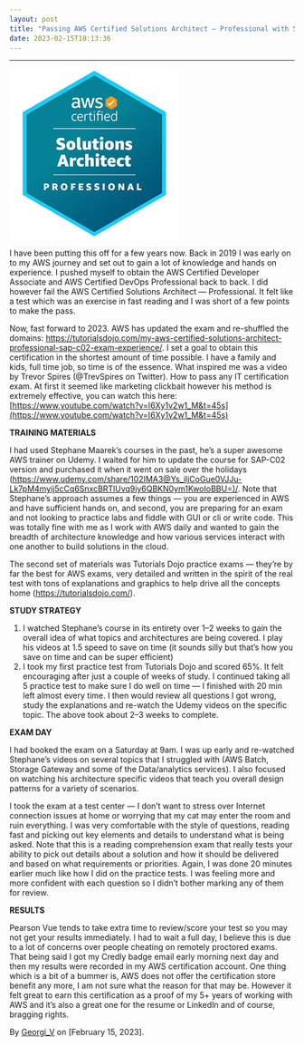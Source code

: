 ```yaml
---
layout: post
title: "Passing AWS Certified Solutions Architect — Professional with 5 weeks of prep"
date: 2023-02-15T18:13:36
---
```


* * *

![](/assets/images/passing-aws-certified-solutions-architect-professional-with-5-weeks-of-prep-0.png)

I have been putting this off for a few years now. Back in 2019 I was early on to my AWS journey and set out to gain a lot of knowledge and hands on experience. I pushed myself to obtain the AWS Certified Developer Associate and AWS Certified DevOps Professional back to back. I did however fail the AWS Certified Solutions Architect — Professional. It felt like a test which was an exercise in fast reading and I was short of a few points to make the pass.

Now, fast forward to 2023. AWS has updated the exam and re-shuffled the domains: <https://tutorialsdojo.com/my-aws-certified-solutions-architect-professional-sap-c02-exam-experience/>. I set a goal to obtain this certification in the shortest amount of time possible. I have a family and kids, full time job, so time is of the essence. What inspired me was a video by Trevor Spires (@TrevSpires on Twitter). How to pass any IT certification exam. At first it seemed like marketing clickbait however his method is extremely effective, you can watch this here: [https://www.youtube.com/watch?v=I6Xy1v2w1_M&t=45s](https://www.youtube.com/watch?v=I6Xy1v2w1_M&t=45s)

**TRAINING MATERIALS**

I had used Stephane Maarek’s courses in the past, he’s a super awesome AWS trainer on Udemy. I waited for him to update the course for SAP-C02 version and purchased it when it went on sale over the holidays ([https://www.udemy.com/share/102IMA3@Ys_iljCoGue0VJJu-Lk7pM4myij5cCq6SnxcBRTlUvq9iy6QBKN0ym1KwoIoBBU=)/](https://www.udemy.com/share/102IMA3@Ys_iljCoGue0VJJu-Lk7pM4myij5cCq6SnxcBRTlUvq9iy6QBKN0ym1KwoIoBBU=/). Note that Stephane’s approach assumes a few things — you are experienced in AWS and have sufficient hands on, and second, you are preparing for an exam and not looking to practice labs and fiddle with GUI or cli or write code. This was totally fine with me as I work with AWS daily and wanted to gain the breadth of architecture knowledge and how various services interact with one another to build solutions in the cloud.

The second set of materials was Tutorials Dojo practice exams — they’re by far the best for AWS exams, very detailed and written in the spirit of the real test with tons of explanations and graphics to help drive all the concepts home (<https://tutorialsdojo.com/>).

**STUDY STRATEGY**

  1. I watched Stephane’s course in its entirety over 1–2 weeks to gain the overall idea of what topics and architectures are being covered. I play his videos at 1.5 speed to save on time (it sounds silly but that’s how you save on time and can be super efficient)
  2. I took my first practice test from Tutorials Dojo and scored 65%. It felt encouraging after just a couple of weeks of study. I continued taking all 5 practice test to make sure I do well on time — I finished with 20 min left almost every time. I then would review all questions I got wrong, study the explanations and re-watch the Udemy videos on the specific topic. The above took about 2–3 weeks to complete.



**EXAM DAY**

I had booked the exam on a Saturday at 9am. I was up early and re-watched Stephane’s videos on several topics that I struggled with (AWS Batch, Storage Gateway and some of the Data/analytics services). I also focused on watching his architecture specific videos that teach you overall design patterns for a variety of scenarios.

I took the exam at a test center — I don’t want to stress over Internet connection issues at home or worrying that my cat may enter the room and ruin everything. I was very comfortable with the style of questions, reading fast and picking out key elements and details to understand what is being asked. Note that this is a reading comprehension exam that really tests your ability to pick out details about a solution and how it should be delivered and based on what requirements or priorities. Again, I was done 20 minutes earlier much like how I did on the practice tests. I was feeling more and more confident with each question so I didn’t bother marking any of them for review.

**RESULTS**

Pearson Vue tends to take extra time to review/score your test so you may not get your results immediately. I had to wait a full day, I believe this is due to a lot of concerns over people cheating on remotely proctored exams. That being said I got my Credly badge email early morning next day and then my results were recorded in my AWS certification account. One thing which is a bit of a bummer is, AWS does not offer the certification store benefit any more, I am not sure what the reason for that may be. However it felt great to earn this certification as a proof of my 5+ years of working with AWS and it’s also a great one for the resume or LinkedIn and of course, bragging rights.

By [Georgi_V](https://www.linkedin.com/in/gvoden/) on [February 15, 2023].
